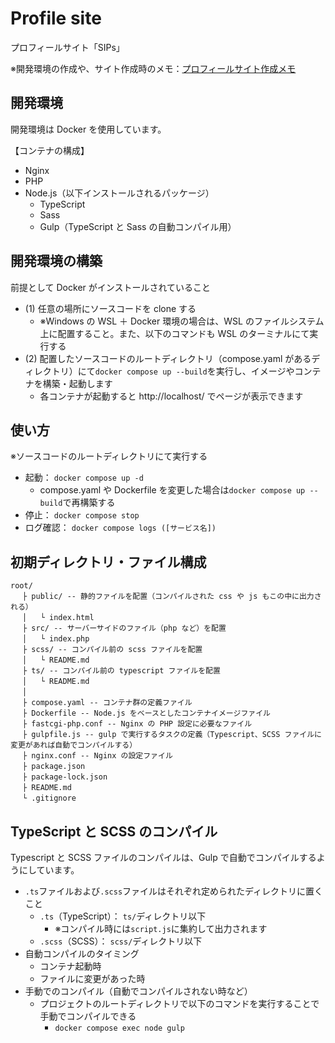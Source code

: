 # Profile site

プロフィールサイト「SIPs」

※開発環境の作成や、サイト作成時のメモ：[プロフィールサイト作成メモ](https://scrapbox.io/si-til/%E3%83%97%E3%83%AD%E3%83%95%E3%82%A3%E3%83%BC%E3%83%AB%E3%82%B5%E3%82%A4%E3%83%88%E4%BD%9C%E6%88%90%E3%83%A1%E3%83%A2)

## 開発環境

開発環境は Docker を使用しています。

【コンテナの構成】

- Nginx
- PHP
- Node.js（以下インストールされるパッケージ）
  - TypeScript
  - Sass
  - Gulp（TypeScript と Sass の自動コンパイル用）

## 開発環境の構築

前提として Docker がインストールされていること

- (1) 任意の場所にソースコードを clone する
  - ※Windows の WSL ＋ Docker 環境の場合は、WSL のファイルシステム上に配置すること。また、以下のコマンドも WSL のターミナルにて実行する
- (2) 配置したソースコードのルートディレクトリ（compose.yaml があるディレクトリ）にて`docker compose up --build`を実行し、イメージやコンテナを構築・起動します
  - 各コンテナが起動すると http://localhost/ でページが表示できます

## 使い方

※ソースコードのルートディレクトリにて実行する

- 起動： `docker compose up -d`
  - compose.yaml や Dockerfile を変更した場合は`docker compose up --build`で再構築する
- 停止： `docker compose stop`
- ログ確認： `docker compose logs ([サービス名])`

## 初期ディレクトリ・ファイル構成

```
root/
　 ├ public/ -- 静的ファイルを配置（コンパイルされた css や js もこの中に出力される）
　 │   └ index.html
　 ├ src/ -- サーバーサイドのファイル（php など）を配置
　 │   └ index.php
　 ├ scss/ -- コンパイル前の scss ファイルを配置
　 │   └ README.md
　 ├ ts/ -- コンパイル前の typescript ファイルを配置
　 │   └ README.md
　 │
　 ├ compose.yaml -- コンテナ群の定義ファイル
　 ├ Dockerfile -- Node.js をベースとしたコンテナイメージファイル
　 ├ fastcgi-php.conf -- Nginx の PHP 設定に必要なファイル
　 ├ gulpfile.js -- gulp で実行するタスクの定義（Typescript、SCSS ファイルに変更があれば自動でコンパイルする）
　 ├ nginx.conf -- Nginx の設定ファイル
　 ├ package.json
　 ├ package-lock.json
　 ├ README.md
　 └ .gitignore
```

## TypeScript と SCSS のコンパイル

Typescript と SCSS ファイルのコンパイルは、Gulp で自動でコンパイルするようにしています。

- `.ts`ファイルおよび`.scss`ファイルはそれぞれ定められたディレクトリに置くこと
  - `.ts`（TypeScript）： `ts/`ディレクトリ以下
    - ※コンパイル時には`script.js`に集約して出力されます
  - `.scss`（SCSS）： `scss/`ディレクトリ以下
- 自動コンパイルのタイミング
  - コンテナ起動時
  - ファイルに変更があった時
- 手動でのコンパイル（自動でコンパイルされない時など）
  - プロジェクトのルートディレクトリで以下のコマンドを実行することで手動でコンパイルできる
    - `docker compose exec node gulp`
